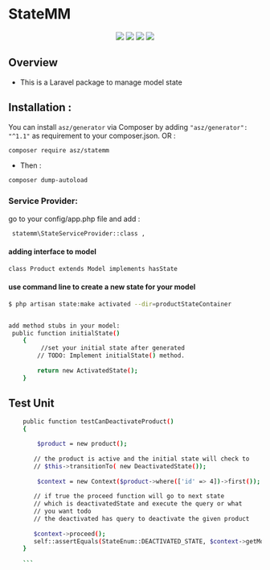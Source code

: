 # StateMM
<div class="row" align="center">
<img src="https://img.shields.io/github/issues/ahmadzreqat/stateMM" >
<img src="https://img.shields.io/github/stars/ahmadzreqat/stateMM" >
<img src="https://img.shields.io/github/license/ahmadzreqat/stateMM" >
<img src="https://img.shields.io/github/watchers/ahmadzreqat/stateMM?style=social" >
 </div>

## Overview
* This is a Laravel package to manage model state 



## Installation :
You can install `asz/generator` via Composer by adding `"asz/generator": "^1.1"` 
as requirement to your composer.json. 
OR : 
```bash
composer require asz/statemm
```
* Then :
```bash
composer dump-autoload
```

### Service Provider:

go to your config/app.php file and add : 
```bash
 statemm\StateServiceProvider::class ,
```
#### adding interface to model 

```bash 
class Product extends Model implements hasState
```


#### use command line to create a new state for your model


```bash 
$ php artisan state:make activated --dir=productStateContainer
```

```bash

add method stubs in your model:
 public function initialState()
    {
         //set your initial state after generated 
        // TODO: Implement initialState() method.
        
        return new ActivatedState();
    }
```


## Test Unit
```bash
    public function testCanDeactivateProduct()
    {

        $product = new product();
       
       // the product is active and the initial state will check to 
       // $this->transitionTo( new DeactivatedState()); 
       
        $context = new Context($product->where(['id' => 4])->first()); 
       
       // if true the proceed function will go to next state 
       // which is deactivatedState and execute the query or what 
       // you want todo
       // the deactivated has query to deactivate the given product
       
       $context->proceed();
       self::assertEquals(StateEnum::DEACTIVATED_STATE, $context->getModel()->state);
    }
    
    ```
